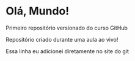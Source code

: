# Olá, Mundo!
 Primeiro repositório versionado do curso GitHub
 
Repositório criado durante uma aula ao vivo!

Essa linha eu adicionei diretamente no site do git
